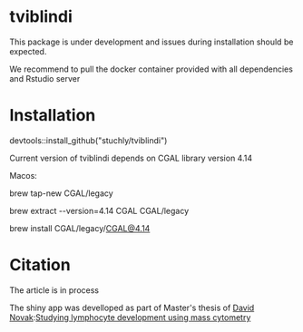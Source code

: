 # tviblindi
This package is under development and issues during installation should be expected.

We recommend to pull the docker container provided with all dependencies and Rstudio server

# Installation 
devtools::install_github("stuchly/tviblindi")

Current version of tviblindi depends on CGAL library version 4.14

Macos:

brew tap-new CGAL/legacy   

brew extract --version=4.14 CGAL CGAL/legacy

brew install CGAL/legacy/CGAL@4.14  

# Citation
The article is in process

The shiny app was develloped as part of Master's thesis of [David Novak](https://github.com/davnovak):[Studying lymphocyte development using mass cytometry](https://dspace.cuni.cz/handle/20.500.11956/119793?locale-attribute=en)
